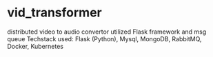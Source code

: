 # vid_transformer
distributed video to audio convertor utilized Flask framework and msg queue
Techstack used: Flask (Python), Mysql, MongoDB, RabbitMQ, Docker, Kubernetes
